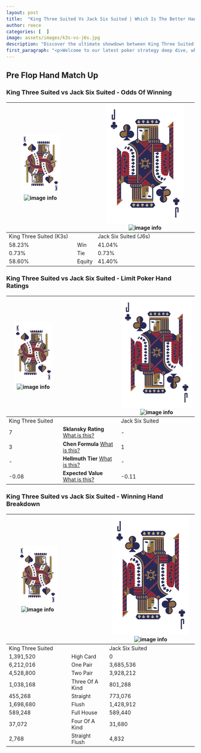 ```yaml
---
layout: post
title:  "King Three Suited Vs Jack Six Suited | Which Is The Better Hand In Poker? A Complete Guide"
author: reece
categories: [  ]
image: assets/images/k3s-vs-j6s.jpg
description: "Discover the ultimate showdown between King Three Suited and Jack Six Suited in poker! Uncover the odds, strategies, and scenarios where one hand triumphs over the other. Get ready to up your poker game with this thrilling analysis."
first_paragraph: "<p>Welcome to our latest poker strategy deep dive, where we're pitting two distinct hands against each other in a high-stakes showdown: King Three Suited vs Jack Six Suited.</p><p>In the dynamic world of poker, every decision counts, and knowing which hand holds the upper hand is key to your success at the table.</p><p>In this article, we'll dissect these two hands, explore the scenarios where one dominates the other, and equip you with the knowledge to make strategic choices that can tip the odds in your favor.</p><p>Get ready to unravel the intriguing dynamics of these poker hands and elevate your game to new heights.</p>"
---
```




[comment]: # (sp0)

## Pre Flop Hand Match Up

<div class="table hand-ratings" markdown="1"> 



### King Three Suited vs Jack Six Suited - Odds Of Winning


    
| ![image info](assets/images/hand1/K.png) ![image info](assets/images/hand1/3s.png) |  | ![image info](assets/images/hand2/J.png) ![image info](assets/images/hand2/6s.png) |
| -------- | -------- | -------- |
| King Three Suited (K3s) |  | Jack Six Suited (J6s) |
| 58.23% | Win | 41.04% |
| 0.73% | Tie | 0.73% |
| 58.60% | Equity | 41.40% |




[comment]: # (sp1)



### King Three Suited vs Jack Six Suited - Limit Poker Hand Ratings


    
| ![image info](assets/images/hand1/K.png) ![image info](assets/images/hand1/3s.png) |  | ![image info](assets/images/hand2/J.png) ![image info](assets/images/hand2/6s.png) |
| -------- | -------- | -------- |
| King Three Suited |  | Jack Six Suited |
| 7 | **Sklansky Rating** [What is this?](/sklansky-rating-explained) | - |
| 3 | **Chen Formula** [What is this?](/chen-formula-explained) | 1 |
| - | **Hellmuth Tier** [What is this?](/Hellmuth-tier-explained) | - |
| -0.08 | **Expected Value** [What is this?](/expected-value-explained) | -0.11 |




[comment]: # (sp2)



### King Three Suited vs Jack Six Suited - Winning Hand Breakdown


    
| ![image info](assets/images/hand1/K.png) ![image info](assets/images/hand1/3s.png) |  | ![image info](assets/images/hand2/J.png) ![image info](assets/images/hand2/6s.png) |
| -------- | -------- | -------- |
| King Three Suited |  | Jack Six Suited |
| 1,391,520 | High Card | 0 |
| 6,212,016 | One Pair | 3,685,536 |
| 4,528,800 | Two Pair | 3,928,212 |
| 1,038,168 | Three Of A Kind | 801,288 |
| 455,268 | Straight | 773,076 |
| 1,698,680 | Flush | 1,428,912 |
| 589,248 | Full House | 589,440 |
| 37,072 | Four Of A Kind | 31,680 |
| 2,768 | Straight Flush | 4,832 |




[comment]: # (sp3)



</div>

[comment]: # (sp4)



[comment]: # (sp5)

